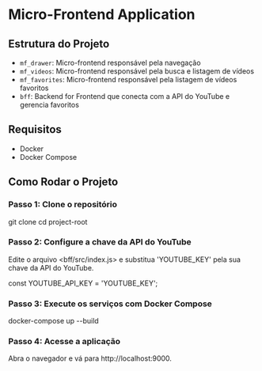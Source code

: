 # Micro-Frontend Application

## Estrutura do Projeto

- `mf_drawer`: Micro-frontend responsável pela navegação
- `mf_videos`: Micro-frontend responsável pela busca e listagem de vídeos
- `mf_favorites`: Micro-frontend responsável pela listagem de vídeos favoritos
- `bff`: Backend for Frontend que conecta com a API do YouTube e gerencia favoritos

## Requisitos

- Docker
- Docker Compose

## Como Rodar o Projeto

### Passo 1: Clone o repositório

git clone <url-do-repositorio>
cd project-root

### Passo 2: Configure a chave da API do YouTube
Edite o arquivo <bff/src/index.js> e substitua 'YOUTUBE_KEY' pela sua chave da API do YouTube.

const YOUTUBE_API_KEY = 'YOUTUBE_KEY';

### Passo 3: Execute os serviços com Docker Compose
docker-compose up --build

### Passo 4: Acesse a aplicação
Abra o navegador e vá para http://localhost:9000.

